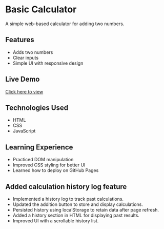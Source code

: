 # Basic Calculator

A simple web-based calculator for adding two numbers.

## Features
- Adds two numbers
- Clear inputs
- Simple UI with responsive design

## Live Demo
[Click here to view](https://your-username.github.io/basic-calculator/)


## Technologies Used
- HTML
- CSS
- JavaScript

## Learning Experience
- Practiced DOM manipulation
- Improved CSS styling for better UI
- Learned how to deploy on GitHub Pages

## Added calculation history log feature

- Implemented a history log to track past calculations.
- Updated the addition button to store and display calculations.
- Persisted history using localStorage to retain data after page refresh.
- Added a history section in HTML for displaying past results.
- Improved UI with a scrollable history list.
